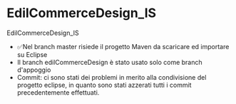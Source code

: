# EdilCommerceDesign_IS
EdilCommerceDesign_IS
<ul>
<li>✅Nel branch master risiede il progetto Maven da scaricare ed importare su Eclipse </li>
<li>Il branch edilCommerceDesign è stato usato solo come branch d'appoggio</li>
<li>Commit: ci sono stati dei problemi in merito alla condivisione del progetto eclipse, in quanto sono stati azzerati tutti i commit precedentemente effettuati.</li>
</ul>
